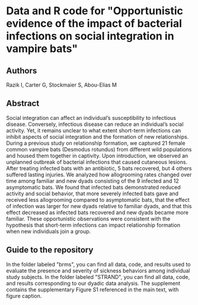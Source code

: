 # Data and R code for "Opportunistic evidence of the impact of bacterial infections on social integration in vampire bats"
## Authors
Razik I, Carter G, Stockmaier S, Abou-Elias M
    
## Abstract
Social integration can affect an individual’s susceptibility to infectious disease. Conversely, infectious disease can reduce an individual’s social activity. Yet, it remains unclear to what extent short-term infections can inhibit aspects of social integration and the formation of new relationships. During a previous study on relationship formation, we captured 21 female common vampire bats (Desmodus rotundus) from different wild populations and housed them together in captivity. Upon introduction, we observed an unplanned outbreak of bacterial infections that caused cutaneous lesions. After treating infected bats with an antibiotic, 5 bats recovered, but 4 others suffered lasting injuries. We analyzed how allogrooming rates changed over time among familiar and new dyads consisting of the 9 infected and 12 asymptomatic bats. We found that infected bats demonstrated reduced activity and social behavior, that more severely infected bats gave and received less allogrooming compared to asymptomatic bats, that the effect of infection was larger for new dyads relative to familiar dyads, and that this effect decreased as infected bats recovered and new dyads became more familiar. These opportunistic observations were consistent with the hypothesis that short-term infections can impact relationship formation when new individuals join a group. 

## Guide to the repository
In the folder labeled "brms", you can find all data, code, and results used to evaluate the presence and severity of sickness behaviors among individual study subjects. In the folder labeled "STRAND", you can find all data, code, and results corresponding to our dyadic data analysis. The supplement contains the supplementary Figure S1 referenced in the main text, with figure caption. 
